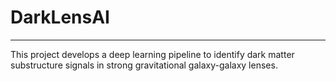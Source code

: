 # DarkLensAI
---
This project develops a deep learning pipeline to identify dark matter substructure signals in strong gravitational galaxy-galaxy lenses.